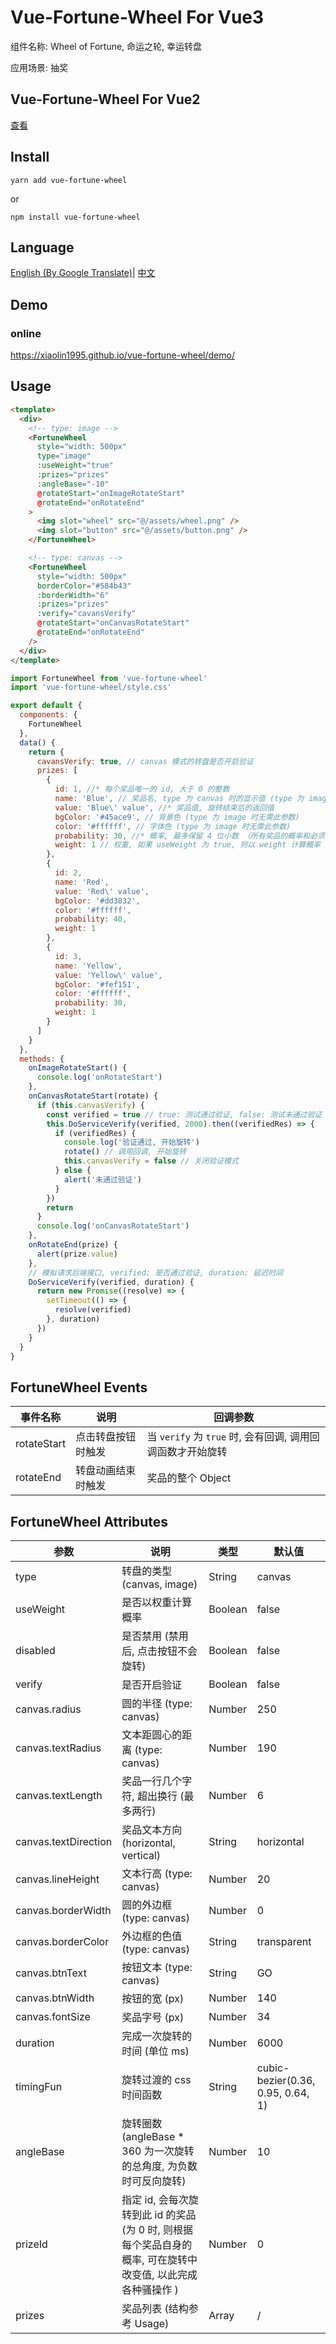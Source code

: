 
# Vue-Fortune-Wheel For Vue3

组件名称: Wheel of Fortune, 命运之轮, 幸运转盘

应用场景: 抽奖

## Vue-Fortune-Wheel For Vue2
[查看](https://github.com/XiaoLin1995/vue-fortune-wheel/tree/vue2)


## Install
```
yarn add vue-fortune-wheel
```
or
```
npm install vue-fortune-wheel
```

## Language

[English (By Google Translate)](./README.md)| [中文](./README.CN.md)

## Demo

### online
https://xiaolin1995.github.io/vue-fortune-wheel/demo/

## Usage

```html
<template>
  <div>
    <!-- type: image -->
    <FortuneWheel
      style="width: 500px"
      type="image"
      :useWeight="true"
      :prizes="prizes"
      :angleBase="-10"
      @rotateStart="onImageRotateStart"
      @rotateEnd="onRotateEnd"
    >
      <img slot="wheel" src="@/assets/wheel.png" />
      <img slot="button" src="@/assets/button.png" />
    </FortuneWheel>

    <!-- type: canvas -->
    <FortuneWheel
      style="width: 500px"
      borderColor="#584b43"
      :borderWidth="6"
      :prizes="prizes"
      :verify="cavansVerify"
      @rotateStart="onCanvasRotateStart"
      @rotateEnd="onRotateEnd"
    />
  </div>
</template>
```

```js
import FortuneWheel from 'vue-fortune-wheel'
import 'vue-fortune-wheel/style.css'

export default {
  components: {
    FortuneWheel
  },
  data() {
    return {
      cavansVerify: true, // canvas 模式的转盘是否开启验证
      prizes: [
        {
          id: 1, //* 每个奖品唯一的 id, 大于 0 的整数
          name: 'Blue', // 奖品名, type 为 canvas 时的显示值 (type 为 image 时无需此参数)
          value: 'Blue\' value', //* 奖品值, 旋转结束后的返回值
          bgColor: '#45ace9', // 背景色 (type 为 image 时无需此参数)
          color: '#ffffff', // 字体色 (type 为 image 时无需此参数)
          probability: 30, //* 概率, 最多保留 4 位小数 （所有奖品的概率和必须为 100）
          weight: 1 // 权重, 如果 useWeight 为 true, 则以 weight 计算概率 (即 probability 无效), weight 必须为整数
        },
        {
          id: 2,
          name: 'Red',
          value: 'Red\' value',
          bgColor: '#dd3832',
          color: '#ffffff',
          probability: 40,
          weight: 1
        },
        {
          id: 3,
          name: 'Yellow',
          value: 'Yellow\' value',
          bgColor: '#fef151',
          color: '#ffffff',
          probability: 30,
          weight: 1
        }
      ]
    }
  },
  methods: {
    onImageRotateStart() {
      console.log('onRotateStart')
    },
    onCanvasRotateStart(rotate) {
      if (this.canvasVerify) {
        const verified = true // true: 测试通过验证, false: 测试未通过验证
        this.DoServiceVerify(verified, 2000).then((verifiedRes) => {
          if (verifiedRes) {
            console.log('验证通过, 开始旋转')
            rotate() // 调用回调, 开始旋转
            this.canvasVerify = false // 关闭验证模式
          } else {
            alert('未通过验证')
          }
        })
        return
      }
      console.log('onCanvasRotateStart')
    },
    onRotateEnd(prize) {
      alert(prize.value)
    },
    // 模拟请求后端接口, verified: 是否通过验证, duration: 延迟时间
    DoServiceVerify(verified, duration) {
      return new Promise((resolve) => {
        setTimeout(() => {
          resolve(verified)
        }, duration)
      })
    }
  }
}
```

## FortuneWheel Events
| 事件名称 | 说明 | 回调参数 |
| ------ | ------ | ------ |
| rotateStart | 点击转盘按钮时触发 | 当 `verify` 为 `true` 时, 会有回调, 调用回调函数才开始旋转 |
| rotateEnd | 转盘动画结束时触发 | 奖品的整个 Object |

## FortuneWheel Attributes
| 参数 | 说明 | 类型 | 默认值 |
| ------ | ------ | ------ | ----- |
| type | 转盘的类型 (canvas, image) | String | canvas |
| useWeight | 是否以权重计算概率 | Boolean | false |
| disabled | 是否禁用 (禁用后, 点击按钮不会旋转) | Boolean | false |
| verify | 是否开启验证 | Boolean | false |
| canvas.radius | 圆的半径 (type: canvas) | Number | 250 |
| canvas.textRadius | 文本距圆心的距离 (type: canvas) | Number | 190 |
| canvas.textLength | 奖品一行几个字符, 超出换行 (最多两行) | Number | 6 |
| canvas.textDirection | 奖品文本方向 (horizontal, vertical) | String | horizontal |
| canvas.lineHeight | 文本行高 (type: canvas) | Number | 20 |
| canvas.borderWidth | 圆的外边框 (type: canvas) | Number | 0 |
| canvas.borderColor | 外边框的色值 (type: canvas) | String | transparent |
| canvas.btnText | 按钮文本 (type: canvas) | String | GO |
| canvas.btnWidth | 按钮的宽 (px) | Number | 140 |
| canvas.fontSize | 奖品字号 (px) | Number | 34 |
| duration | 完成一次旋转的时间 (单位 ms) | Number | 6000 |
| timingFun | 旋转过渡的 css 时间函数 | String | cubic-bezier(0.36, 0.95, 0.64, 1) |
| angleBase | 旋转圈数 (angleBase * 360 为一次旋转的总角度, 为负数时可反向旋转) | Number | 10 |
| prizeId | 指定 id, 会每次旋转到此 id 的奖品 (为 0 时, 则根据每个奖品自身的概率, 可在旋转中改变值, 以此完成各种骚操作 ) | Number | 0 |
| prizes | 奖品列表 (结构参考 Usage) | Array | / |

